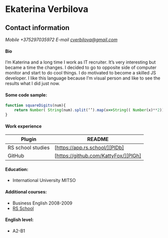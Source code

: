 # Ekaterina Verbilova
## Contact information
*Mobile +375297035972*
*E-mail cverbilova@gmail.com*

#### Bio
I’m Katerina and a long time I work as IT recruiter. It’s very interesting but became a time the changes.
I decided to go to opposite side of computer monitor and start to do cool things.
I do motivated to become a skilled JS developer.
I like this language because I’m visual person and like to see the results what I did just now.
#### Some code sample:
```javascript
function squareDigits(num){
    return Number( String(num).split(‘’).map(x=>String(( Number(x)**2))).join(‘’))
}
```
#### Work experience
| Plugin | README |
| ------ | ------ |
| RS school studies | [https://app.rs.school/][PlDb] 
| GitHub | [https://github.com/KattyFox/][PlGh] |


#### Education: 
* International University MITSO
#### Additional courses:
* Business English 2008-2009
* [RS School](https://rs.school/)
#### English level: 
* A2-B1